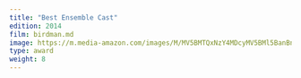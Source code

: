```yaml
---
title: "Best Ensemble Cast"
edition: 2014
film: birdman.md
image: https://m.media-amazon.com/images/M/MV5BMTQxNzY4MDcyMV5BMl5BanBnXkFtZTgwNjEzMDMxMjE@._V1_FMjpg_UX1024_.jpg
type: award
weight: 8
---
```

